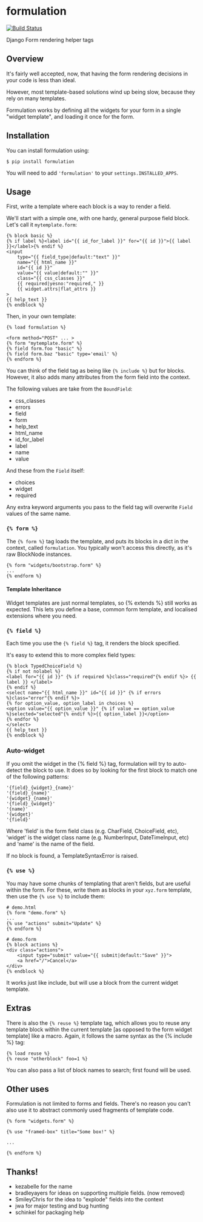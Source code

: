 # formulation
[![Build Status](https://secure.travis-ci.org/funkybob/formulation.png?branch=master)](http://travis-ci.org/funkybob/formulation)


Django Form rendering helper tags


## Overview

It's fairly well accepted, now, that having the form rendering decisions in
your code is less than ideal.

However, most template-based solutions wind up being slow, because they rely
on many templates.

Formulation works by defining all the widgets for your form in a single "widget
template", and loading it once for the form.

## Installation

You can install formulation using:

    $ pip install formulation

You will need to add `'formulation'` to your `settings.INSTALLED_APPS`.

## Usage

First, write a template where each block is a way to render a field.

We'll start with a simple one, with one hardy, general purpose field block.
Let's call it `mytemplate.form`:

    {% block basic %}
    {% if label %}<label id="{{ id_for_label }}" for="{{ id }}">{{ label }}</label>{% endif %}
    <input
        type="{{ field_type|default:"text" }}"
        name="{{ html_name }}"
        id="{{ id }}"
        value="{{ value|default:"" }}"
        class="{{ css_classes }}"
        {{ required|yesno:"required," }}
        {{ widget.attrs|flat_attrs }}
    >
    {{ help_text }}
    {% endblock %}

Then, in your own template:

    {% load formulation %}

    <form method="POST" ... >
    {% form "mytemplate.form" %}
    {% field form.foo "basic" %}
    {% field form.baz "basic" type='email' %}
    {% endform %}

You can think of the field tag as being like `{% include %}` but for blocks.  However, it also adds many attributes from the form field into the context.

The following values are take from the `BoundField`:

- css_classes
- errors
- field
- form
- help_text
- html_name
- id_for_label
- label
- name
- value

And these from the `Field` itself:

- choices
- widget
- required

Any extra keyword arguments you pass to the field tag will overwrite `Field` values of the same name.

### `{% form %}`

The `{% form %}` tag loads the template, and puts its blocks in a dict in the
context, called `formulation`.  You typically won't access this directly, as
it's raw BlockNode instances.

    {% form "widgets/bootstrap.form" %}
    ...
    {% endform %}


#### Template Inheritance

Widget templates are just normal templates, so {% extends %} still works as
expected.  This lets you define a base, common form template, and localised
 extensions where you need.

### `{% field %}`

Each time you use the `{% field %}` tag, it renders the block specified.

It's easy to extend this to more complex field types:

    {% block TypedChoiceField %}
    {% if not nolabel %}
    <label for="{{ id }}" {% if required %}class="required"{% endif %}> {{ label }} </label>
    {% endif %}
    <select name="{{ html_name }}" id="{{ id }}" {% if errors %}class="error"{% endif %}>
    {% for option_value, option_label in choices %}
    <option value="{{ option_value }}" {% if value == option_value %}selected="selected"{% endif %}>{{ option_label }}</option>
    {% endfor %}
    </select>
    {{ help_text }}
    {% endblock %}

### Auto-widget

If you omit the widget in the {% field %} tag, formulation will try to
auto-detect the block to use.  It does so by looking for the first block to
match one of the following patterns:

    '{field}_{widget}_{name}'
    '{field}_{name}'
    '{widget}_{name}'
    '{field}_{widget}'
    '{name}'
    '{widget}'
    '{field}'

Where 'field' is the form field class (e.g. CharField, ChoiceField, etc),
'widget' is the widget class name (e.g. NumberInput, DateTimeInput, etc) and
'name' is the name of the field.

If no block is found, a TemplateSyntaxError is raised.

### `{% use %}`

You may have some chunks of templating that aren't fields, but are useful
within the form.  For these, write them as blocks in your `xyz.form` template,
then use the `{% use %}` to include them:

    # demo.html
    {% form "demo.form" %}
    ...
    {% use "actions" submit="Update" %}
    {% endform %}

    # demo.form
    {% block actions %}
    <div class="actions">
        <input type="submit" value="{{ submit|default:"Save" }}">
        <a href="/">Cancel</a>
    </div>
    {% endblock %}

It works just like include, but will use a block from the current widget
template.

## Extras

There is also the `{% reuse %}` template tag, which allows you to reuse any
template block within the current template [as opposed to the form widget
template] like a macro.  Again, it follows the same syntax as the {% include %}
tag:

    {% load reuse %}
    {% reuse "otherblock" foo=1 %}

You can also pass a list of block names to search; first found will be used.

## Other uses

Formulation is not limited to forms and fields.  There's no reason you can't
also use it to abstract commonly used fragments of template code.

    {% form "widgets.form" %}

    {% use "framed-box" title="Some box!" %}

    ...

    {% endform %}

## Thanks!

- kezabelle for the name
- bradleyayers for ideas on supporting multiple fields. (now removed)
- SmileyChris for the idea to "explode" fields into the context
- jwa for major testing and bug hunting
- schinkel for packaging help
